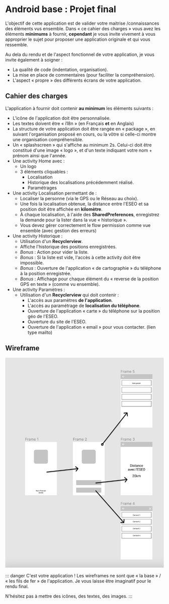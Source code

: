 # Android base : Projet final

L'objectif de cette application est de valider votre maitrise /connaissances des éléments vus ensemble. Dans « ce cahier des charges » vous avez les éléments **minimums** à fournir, **cependant** je vous invite vivement à vous approprier le sujet pour proposer une application originale et qui vous ressemble.

Au dela du rendu et de l'aspect fonctionnel de votre application, je vous invite également à soigner :

- La qualité de code (indentation, organisation).
- La mise en place de commentaires (pour faciliter la compréhension).
- L'aspect « propre » des différents écrans de votre application.

## Cahier des charges

L'application à fournir doit contenir **au minimum** les éléments suivants :

- L'icône de l'application doit être personnalisée.
- Les textes doivent être « i18n » (en Français **et** en Anglais)
- La structure de votre application doit être rangée en « package », en suivant l'organisation proposé en cours, ou la vôtre si celle-ci montre une organisation compréhensible.
- Un « splashscreen » qui s'affiche au minimum 2s. Celui-ci doit être constitué d'une image « logo », et d'un texte indiquant votre nom + prénom ainsi que l'année.
- Une activity Home avec :
  - Un logo
  - 3 éléments cliquables :
    - Localisation
    - Historique des localisations précédemment réalisé.
    - Paramétrages
- Une activity Localisation permettant de :
  - Localiser la personne (via le GPS ou le Réseau au choix).
  - Une fois la localisation obtenue, la distance entre l'ESEO et sa position doit être affichée en **kilomètre**.
  - À chaque localisation, à l'aide des **SharedPreferences**, enregistrez la demande pour la lister dans la vue « historique ».
  - Vous devez gérer correctement le flow permission comme vue ensemble (avec gestion des erreurs)
- Une activity Historique :
  - Utilisation d'un **Recyclerview**.
  - Affiche l'historique des positions enregistrées.
  - _Bonus_ : Action pour vider la liste.
  - _Bonus_ : Si la liste est vide, l'accès à cette activity doit être impossible.
  - _Bonus_ : Ouverture de l'application « de cartographie » du téléphone à la position enregistrée.
  - _Bonus_ : Affichage pour chaque élément du « reverse de la position GPS en texte » (comme vu ensemble).
- Une activity Paramètres :
  - Utilisation d'un **Recyclerview** qui doit contenir :
    - L'accès aux paramètres **de l'application**.
    - L'accès au paramétrage de **localisation du téléphone**.
    - Ouverture de l'application « carte » du téléphone sur la position géo de l'ESEO.
    - Ouverture du site de l'ESEO.
    - Ouverture de l'application « email » pour vous contacter. (lien type mailto)

## Wireframe

![Wireframe](./ressources/app-base-wireframe.png)

::: danger C'est votre application !
Les wireframes ne sont que « la base » / « les fils de fer » de l'application. Je vous laisse être imaginatif pour le rendu final.

N'hésitez pas à mettre des icônes, des textes, des images.
:::
